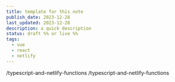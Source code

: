 ```yaml
---
title: template for this note
publish_date: 2023-12-28
last_updated: 2023-12-28
description: a quick description
status: draft %% or live %%
tags:
  - vue
  - react
  - netlify
---
```

/typescript-and-netlify-functions
/typescript-and-netlify-functions